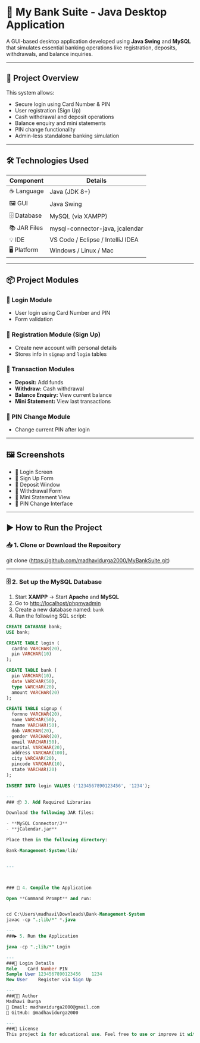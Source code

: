 # 🏦 My Bank Suite - Java Desktop Application

A GUI-based desktop application developed using **Java Swing** and **MySQL** that simulates essential banking operations like registration, deposits, withdrawals, and balance inquiries.

---

## 🚀 Project Overview

This system allows:

- Secure login using Card Number & PIN  
- User registration (Sign Up)  
- Cash withdrawal and deposit operations  
- Balance enquiry and mini statements  
- PIN change functionality  
- Admin-less standalone banking simulation  

---

## 🛠️ Technologies Used

| Component     | Details                             |
|---------------|-------------------------------------|
| ☕ Language     | Java (JDK 8+)                       |
| 🖼️ GUI         | Java Swing                          |
| 🗄️ Database    | MySQL (via XAMPP)                   |
| 📚 JAR Files   | mysql-connector-java, jcalendar     |
| 💡 IDE         | VS Code / Eclipse / IntelliJ IDEA   |
| 🖥️ Platform    | Windows / Linux / Mac               |

---

## 📦 Project Modules

### 🔐 Login Module
- User login using Card Number and PIN  
- Form validation  

### 📝 Registration Module (Sign Up)
- Create new account with personal details  
- Stores info in `signup` and `login` tables  

### 💸 Transaction Modules
- **Deposit:** Add funds  
- **Withdraw:** Cash withdrawal  
- **Balance Enquiry:** View current balance  
- **Mini Statement:** View last transactions  

### 🔁 PIN Change Module
- Change current PIN after login  

---

## 🖼️ Screenshots



- 🔹 Login Screen  
- 🔹 Sign Up Form  
- 🔹 Deposit Window  
- 🔹 Withdrawal Form  
- 🔹 Mini Statement View  
- 🔹 PIN Change Interface
 ---


## ▶️ How to Run the Project

### 📥 1. Clone or Download the Repository

git clone (https://github.com/madhavidurga2000/MyBankSuite.git)

---

### 🗄️ 2. Set up the MySQL Database

1. Start **XAMPP** → Start **Apache** and **MySQL**  
2. Go to [http://localhost/phpmyadmin](http://localhost/phpmyadmin)  
3. Create a new database named: `bank`  
4. Run the following SQL script:

```sql
CREATE DATABASE bank;
USE bank;

CREATE TABLE login (
  cardno VARCHAR(20),
  pin VARCHAR(10)
);

CREATE TABLE bank (
  pin VARCHAR(10),
  date VARCHAR(50),
  type VARCHAR(20),
  amount VARCHAR(20)
);

CREATE TABLE signup (
  formno VARCHAR(20),
  name VARCHAR(50),
  fname VARCHAR(50),
  dob VARCHAR(20),
  gender VARCHAR(20),
  email VARCHAR(50),
  marital VARCHAR(20),
  address VARCHAR(100),
  city VARCHAR(20),
  pincode VARCHAR(10),
  state VARCHAR(20)
);

INSERT INTO login VALUES ('1234567890123456', '1234');

---
### 📦 3. Add Required Libraries

Download the following JAR files:

- **MySQL Connector/J**
- **jCalendar.jar**

Place them in the following directory:

Bank-Management-System/lib/


---



### 🧪 4. Compile the Application

Open **Command Prompt** and run:


cd C:\Users\madhavi\Downloads\Bank-Management-System
javac -cp ".;lib/*" *.java

---
###▶️ 5. Run the Application

java -cp ".;lib/*" Login

---
###🔑 Login Details
Role	Card Number	PIN
Sample User	1234567890123456	1234
New User	Register via Sign Up	

---
###👩‍💻 Author
Madhavi Durga
📧 Email: madhavidurga2000@gmail.com
🔗 GitHub: @madhavidurga2000

---
###📄 License
This project is for educational use. Feel free to use or improve it with credit.
